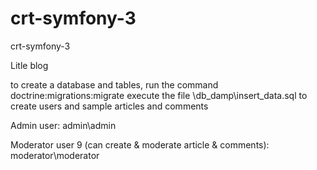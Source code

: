 # crt-symfony-3
crt-symfony-3

Litle blog

to create a database and tables, run the command doctrine:migrations:migrate
execute the file \db_damp\insert_data.sql to create users and sample articles and comments

Admin user:
admin\admin

Moderator user 9 (can create & moderate article & comments):
moderator\moderator